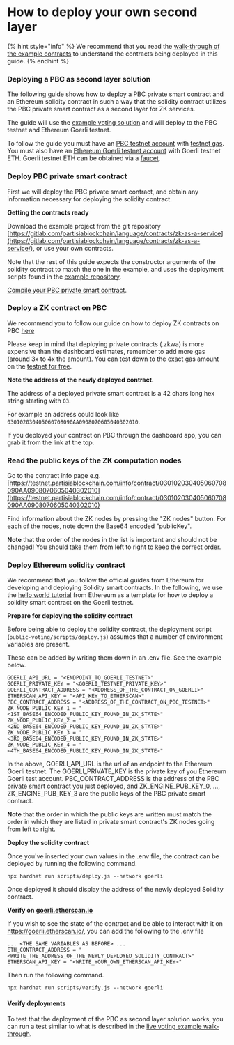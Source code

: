 # How to deploy your own second layer

{% hint style="info" %}
We recommend that you read the [walk-through of the example contracts](https://partisiablockchain.gitlab.io/documentation/smart-contracts/pbc-as-second-layer/how-to-create-your-own-second-layer-solution.html) to understand the contracts being deployed in this guide.
{% endhint %}

### Deploying a PBC as second layer solution <a href="#deploying-a-pbc-as-second-layer-solution" id="deploying-a-pbc-as-second-layer-solution"></a>

The following guide shows how to deploy a PBC private smart contract and an Ethereum solidity contract in such a way that the solidity contract utilizes the PBC private smart contract as a second layer for ZK services.

The guide will use the [example voting solution](https://partisiablockchain.gitlab.io/documentation/smart-contracts/pbc-as-second-layer/how-to-create-your-own-second-layer-solution.html) and will deploy to the PBC testnet and Ethereum Goerli testnet.

To follow the guide you must have an [PBC testnet account](https://partisiablockchain.gitlab.io/documentation/pbc-fundamentals/create-an-account.html) with [testnet gas](https://partisiablockchain.gitlab.io/documentation/smart-contracts/gas/how-to-get-testnet-gas.html). You must also have an [Ethereum Goerli testnet account](https://ethereum.org/en/wallets/find-wallet/) with Goerli testnet ETH. Goerli testnet ETH can be obtained via a [faucet](https://ethereum.org/en/developers/docs/networks/#goerli).

### Deploy PBC private smart contract <a href="#deploy-pbc-private-smart-contract" id="deploy-pbc-private-smart-contract"></a>

First we will deploy the PBC private smart contract, and obtain any information necessary for deploying the solidity contract.

**Getting the contracts ready**

Download the example project from the git repository [https://gitlab.com/partisiablockchain/language/contracts/zk-as-a-service](https://gitlab.com/partisiablockchain/language/contracts/zk-as-a-service/), or use your own contracts.

Note that the rest of this guide expects the constructor arguments of the solidity contract to match the one in the example, and uses the deployment scripts found in the [example repository](https://gitlab.com/partisiablockchain/language/contracts/zk-as-a-service/).

[Compile your PBC private smart contract](https://partisiablockchain.gitlab.io/documentation/smart-contracts/zk-smart-contracts/compile-and-deploy-zk-contract.html).

### **Deploy a ZK contract on PBC**

We recommend you to follow our guide on how to deploy ZK contracts on PBC [here](https://partisiablockchain.gitlab.io/documentation/smart-contracts/zk-smart-contracts/compile-and-deploy-zk-contract.html)

Please keep in mind that deploying private contracts (.zkwa) is more expensive than the dashboard estimates, remember to add more gas (around 3x to 4x the amount). You can test down to the exact gas amount on the [testnet for free](https://partisiablockchain.gitlab.io/documentation/smart-contracts/access-and-use-the-testnet.html).

**Note the address of the newly deployed contract.**

The address of a deployed private smart contract is a 42 chars long hex string starting with `03`.

For example an address could look like `030102030405060708090AA0908070605040302010`.

If you deployed your contract on PBC through the dashboard app, you can grab it from the link at the top.

### **Read the public keys of the ZK computation nodes**

Go to the contract info page e.g. [https://testnet.partisiablockchain.com/info/contract/030102030405060708090AA0908070605040302010](https://testnet.partisiablockchain.com/info/contract/030102030405060708090AA0908070605040302010)

Find information about the ZK nodes by pressing the "ZK nodes" button. For each of the nodes, note down the Base64 encoded "publicKey".

**Note** that the order of the nodes in the list is important and should not be changed! You should take them from left to right to keep the correct order.

### Deploy Ethereum solidity contract <a href="#deploy-ethereum-solidity-contract" id="deploy-ethereum-solidity-contract"></a>

We recommend that you follow the official guides from Ethereum for developing and deploying Solidity smart contracts. In the following, we use the [hello world tutorial](https://ethereum.org/en/developers/tutorials/hello-world-smart-contract-fullstack/) from Ethereum as a template for how to deploy a solidity smart contract on the Goerli testnet.

**Prepare for deploying the solidity contract**

Before being able to deploy the solidity contract, the deployment script (`public-voting/scripts/deploy.js`) assumes that a number of environment variables are present.

These can be added by writing them down in an .env file. See the example below.

```
GOERLI_API_URL = "<ENDPOINT_TO_GOERLI_TESTNET>"
GOERLI_PRIVATE_KEY = "<GOERLI_TESTNET_PRIVATE_KEY>"
GOERLI_CONTRACT_ADDRESS = "<ADDRESS_OF_THE_CONTRACT_ON_GOERLI>"
ETHERSCAN_API_KEY = "<API_KEY_TO_ETHERSCAN>"
PBC_CONTRACT_ADDRESS = "<ADDRESS_OF_THE_CONTRACT_ON_PBC_TESTNET>"
ZK_NODE_PUBLIC_KEY_1 = "<1ST_BASE64_ENCODED_PUBLIC_KEY_FOUND_IN_ZK_STATE>"
ZK_NODE_PUBLIC_KEY_2 = "<2ND_BASE64_ENCODED_PUBLIC_KEY_FOUND_IN_ZK_STATE>"
ZK_NODE_PUBLIC_KEY_3 = "<3RD_BASE64_ENCODED_PUBLIC_KEY_FOUND_IN_ZK_STATE>"
ZK_NODE_PUBLIC_KEY_4 = "<4TH_BASE64_ENCODED_PUBLIC_KEY_FOUND_IN_ZK_STATE>"
```

In the above, GOERLI\_API\_URL is the url of an endpoint to the Ethereum Goerli testnet. The GOERLI\_PRIVATE\_KEY is the private key of you Ethereum Goerli test account. PBC\_CONTRACT\_ADDRESS is the address of the PBC private smart contract you just deployed, and ZK\_ENGINE\_PUB\_KEY\_0, ..., ZK\_ENGINE\_PUB\_KEY\_3 are the public keys of the PBC private smart contract.

**Note** that the order in which the public keys are written must match the order in which they are listed in private smart contract's ZK nodes going from left to right.

**Deploy the solidity contract**

Once you've inserted your own values in the .env file, the contract can be deployed by running the following command.

```
npx hardhat run scripts/deploy.js --network goerli
```

Once deployed it should display the address of the newly deployed Solidity contract.

**Verify on** [**goerli.etherscan.io**](https://goerli.etherscan.io/)

If you wish to see the state of the contract and be able to interact with it on https://goerli.etherscan.io/, you can add the following to the .env file

```
... <THE SAME VARIABLES AS BEFORE> ...
ETH_CONTRACT_ADDRESS = "<WRITE_THE_ADDRESS_OF_THE_NEWLY_DEPLOYED_SOLIDITY_CONTRACT>"
ETHERSCAN_API_KEY = "<WRITE_YOUR_OWN_ETHERSCAN_API_KEY>"
```

Then run the following command.

```
npx hardhat run scripts/verify.js --network goerli
```

#### Verify deployments <a href="#verify-deployments" id="verify-deployments"></a>

To test that the deployment of the PBC as second layer solution works, you can run a test similar to what is described in the [live voting example walk-through](https://partisiablockchain.gitlab.io/documentation/smart-contracts/pbc-as-second-layer/live-example-of-pbc-as-second-layer.html).
